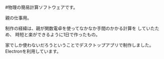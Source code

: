 #物理の簡易計算ソフトウェアです。

親の仕事用。

制作の経緯は、親が関数電卓を使ってなかなか手間のかかる計算を
していたため、
時短と楽ができるように1日で作ったもの。

家でしか使わないだろうということでデスクトップアプリで制作しました。
Electronを利用しています。
